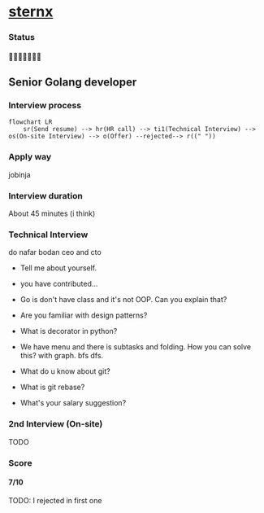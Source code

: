 # [sternx](sternx.de)

### Status
#### 📜📞🔧👱🏻‍♀️❎
## Senior Golang developer

### Interview process
```mermaid
flowchart LR
    sr(Send resume) --> hr(HR call) --> ti1(Technical Interview) --> os(On-site Interview) --> o(Offer) --rejected--> r((" "))
```

### Apply way
jobinja

### Interview duration
About 45 minutes (i think)


### Technical Interview

do nafar bodan ceo and cto

- Tell me about yourself.

- you have contributed...

- Go is don't have class and it's not OOP. Can you explain that?

- Are you familiar with design patterns?

- What is decorator in python?

- We have menu and there is subtasks and folding. How you can solve this? with graph. bfs dfs.

- What do u know about git?

- What is git rebase?

- What's your salary suggestion?

### 2nd Interview (On-site)
TODO

### Score
#### 7/10

TODO: I rejected in first one
